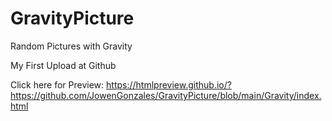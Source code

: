 # GravityPicture
Random Pictures with Gravity

My First Upload at Github

Click here for Preview: https://htmlpreview.github.io/?https://github.com/JowenGonzales/GravityPicture/blob/main/Gravity/index.html
